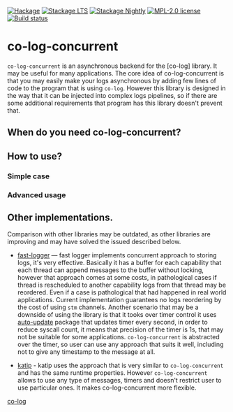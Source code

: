 [![Hackage](https://img.shields.io/hackage/v/co-log-concurrent.svg)](https://hackage.haskell.org/package/co-log-concurrent)
[![Stackage LTS](http://stackage.org/package/co-log-concurrent/badge/lts)](http://stackage.org/lts/package/co-log-concurrent)
[![Stackage Nightly](http://stackage.org/package/co-log-concurrent/badge/nightly)](http://stackage.org/nightly/package/co-log-concurrent)
[![MPL-2.0 license](https://img.shields.io/badge/license-MPL--2.0-blue.svg)](https://github.com/qnikst/co-log-concurrent/blob/master/LICENSE)
[![Build status](https://secure.travis-ci.org/qnikst/co-log-concurrent.svg)](https://travis-ci.org/qnikst/co-log-concurrent)

# co-log-concurrent

`co-log-concurrent` is an asynchronous backend for the [co-log] library. It may be useful
for many applications. The core idea of co-log-concurrent is that you may easily make your
logs asynchronous by adding few lines of code to the program that is using `co-log`. However
this library is designed in the way that it can be injected into complex logs pipelines,
so if there are some additional requirements that program has this library doesn't prevent
that. 

## When do you need co-log-concurrent?

## How to use?

### Simple case

### Advanced usage

## Other implementations.

Comparison with other libraries may be outdated, as other libraries are improving and may
have solved the issued described below.

 * [fast-logger]() — fast logger implements concurrent approach to storing logs, it's very
   effective. Basically it has a buffer for each capability that each thread can append
   messages to the buffer without locking, however that approach comes at some costs, in
   pathological cases if thread is rescheduled to another capability logs from that thread
   may be reordered. Even if a case is pathological that had happened in real world applications.
   Current implementation guarantees no logs reordering by the cost of using `stm` channels.
   Another scenario that may be a downside of using the library is that it tooks over timer
   control it uses [auto-update]() package that updates timer every second, in order to 
   reduce syscall count, it means that precision of the timer is 1s, that may not be suitable
   for some applications. `co-log-concurrent` is abstracted over the timer, so user can use
   any approach that suits it well, including not to give any timestamp to the message at all.

 * [katip]() - katip uses the approach that is very similar to `co-log-concurrent` and has
   the same runtime properties. However `co-log-concurrent` allows to use any type of messages,
   timers and doesn't restrict user to use particular ones. It makes co-log-concurrent more flexible.


[co-log]()

